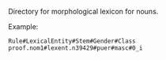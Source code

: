 Directory for morphological lexicon  for nouns.

Example:

    Rule#LexicalEntity#Stem#Gender#Class
    proof.nom1#lexent.n39429#puer#masc#0_i
